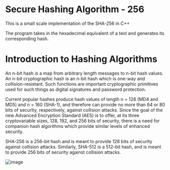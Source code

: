 # Secure Hashing Algorithm - 256

This is a small scale implementation of the SHA-256 in C++

The program takes in the hexadecimal equivalent of a text and generates its corresponding hash.

# Introduction to Hashing Algorithms

An n-bit hash is a map from arbitrary length messages to n-bit hash values. An n-bit cryptographic hash is an n-bit hash which is one-way and collision-resistant. Such functions are important cryptographic primitives used for such things as digital signatures and password protection.

Current popular hashes produce hash values of length n = 128 (MD4 and MD5) and n = 160 (SHA-1), and therefore can provide no more than 64 or 80 bits of
security, respectively, against collision attacks. Since the goal of the new Advanced Encryption Standard (AES) is to offer, at its three cryptovariable sizes, 128, 192, and 256 bits of security, there is a need for companion hash algorithms which provide similar levels of enhanced security.

SHA-256 is a 256-bit hash and is meant to provide 128 bits of security against collision attacks. Similarly, SHA-512 is a 512-bit hash, and is meant to provide 256 bits of security against collision attacks.


![image](https://user-images.githubusercontent.com/106404249/185105203-432dd9f8-4071-4182-9035-201c53668ac8.png)


